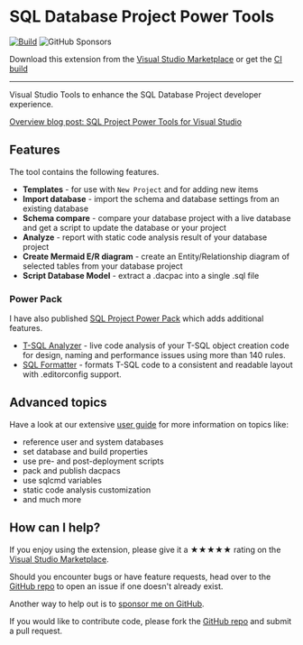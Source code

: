 [marketplace]: https://marketplace.visualstudio.com/items?itemName=ErikEJ.SQLProjectPowerTools
[vsixgallery]: https://www.vsixgallery.com/extension/SqlProjectsPowerTools.0e226f35-6d47-4156-88df-f9d40db5e2d1
[repo]:https://github.com/ErikEJ/SqlProjectPowerTools

# SQL Database Project Power Tools

[![Build](https://github.com/ErikEJ/SqlProjectPowerTools/actions/workflows/vsix.yml/badge.svg)](https://github.com/ErikEJ/SqlProjectPowerTools/actions/workflows/vsix.yml)
![GitHub Sponsors](https://img.shields.io/github/sponsors/ErikEJ)

Download this extension from the [Visual Studio Marketplace][marketplace]
or get the [CI build][vsixgallery]

----------------------------------------

Visual Studio Tools to enhance the SQL Database Project developer experience.

[Overview blog post: SQL Project Power Tools for Visual Studio](https://erikej.github.io/dotnet/dacfx/sqlserver/visualstudio/2025/09/30/sqlproj-power-tools-visualstudio.html)

## Features

The tool contains the following features.

- **Templates** - for use with `New Project` and for adding new items
- **Import database** - import the schema and database settings from an existing database
- **Schema compare** - compare your database project with a live database and get a script to update the database or your project
- **Analyze** - report with static code analysis result of your database project
- **Create Mermaid E/R diagram** - create an Entity/Relationship diagram of selected tables from your database project
- **Script Database Model** - extract a .dacpac into a single .sql file

### Power Pack

I have also published [SQL Project Power Pack](https://marketplace.visualstudio.com/items?itemName=ErikEJ.SqlProjectPowerPack) which adds additional features.

- [T-SQL Analyzer](https://marketplace.visualstudio.com/items?itemName=ErikEJ.TSqlAnalyzer) - live code analysis of your T-SQL object creation code for design, naming and performance issues using more than 140 rules.
- [SQL Formatter](https://marketplace.visualstudio.com/items?itemName=MadsKristensen.SqlFormatter) - formats T-SQL code to a consistent and readable layout with .editorconfig support.

## Advanced topics

Have a look at our extensive [user guide](https://github.com/rr-wfm/MSBuild.Sdk.SqlProj/blob/master/README.md) for more information on topics like:

- reference user and system databases
- set database and build properties
- use pre- and post-deployment scripts
- pack and publish dacpacs
- use sqlcmd variables
- static code analysis customization
- and much more

## How can I help?

If you enjoy using the extension, please give it a ★★★★★ rating on the [Visual Studio Marketplace][marketplace].

Should you encounter bugs or have feature requests, head over to the [GitHub repo][repo] to open an issue if one doesn't already exist.

Another way to help out is to [sponsor me on GitHub](https://github.com/sponsors/ErikEJ).

If you would like to contribute code, please fork the [GitHub repo][repo] and submit a pull request.
